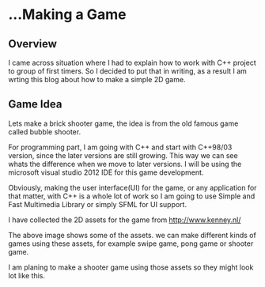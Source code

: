 # ...Making a Game 

## Overview

I came across situation where I had to explain how to work with C++ project to group of first timers. So I decided to put that in writing, as a result I am wrting this blog about how to make a simple 2D game.



## Game Idea 

Lets make a brick shooter game, the idea is from the old famous game called bubble shooter.







For programming part, I am going with C++ and start with C++98/03 version, since the later versions are still growing. This way we can see whats the difference when we move to later versions. I will be using the microsoft visual studio 2012 IDE for this game development.





Obviously, making the user interface(UI) for the game, or any application for that matter, with C++ is a whole lot of work so I am going to use Simple and Fast Multimedia Library or simply SFML for UI support.





I have collected the 2D assets for the game from http://www.kenney.nl/





The above image shows some of the assets. we can make different kinds of games using these assets, for example swipe game, pong game or shooter game.



I am planing to make a shooter game using those assets so they might look lot like this.









